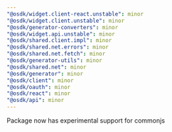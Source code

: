 ```yaml
---
"@osdk/widget.client-react.unstable": minor
"@osdk/widget.client.unstable": minor
"@osdk/generator-converters": minor
"@osdk/widget.api.unstable": minor
"@osdk/shared.client.impl": minor
"@osdk/shared.net.errors": minor
"@osdk/shared.net.fetch": minor
"@osdk/generator-utils": minor
"@osdk/shared.net": minor
"@osdk/generator": minor
"@osdk/client": minor
"@osdk/oauth": minor
"@osdk/react": minor
"@osdk/api": minor
---
```


Package now has experimental support for commonjs
